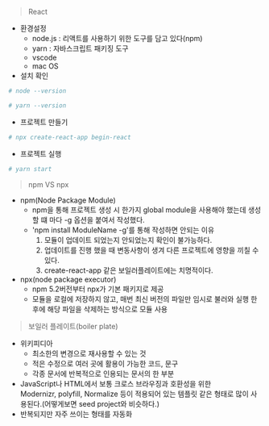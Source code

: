 > React

- 환경설정
    - node.js : 리액트를 사용하기 위한 도구를 담고 있다(npm)
    - yarn : 자바스크립트 패키징 도구
    - vscode
    - mac OS
- 설치 확인

```bash
# node --version
```

```bash
# yarn --version
```

- 프로젝트 만들기

```bash
# npx create-react-app begin-react
```

- 프로젝트 실행

```bash
# yarn start
```

> npm VS npx

- npm(Node Package Module)
    - npm을 통해 프로젝트 생성 시 한가지 global module을 사용해야 했는데 생성 할 떄 마다 -g 옵션을 붙여서 작성했다.
    - 'npm install ModuleName -g'를 통해 작성하면 안되는 이유
        1. 모듈이 업데이트 되었는지 안되었는지 확인이 불가능하다.
        2. 업데이트를 진행 했을 때 변동사항이 생겨 다른 프로젝트에 영향을 끼칠 수 있다.
        3. create-react-app 같은 보일러플레이트에는 치명적이다.
- npx(node package executor)
    - npm 5.2버전부터 npx가 기본 패키지로 제공
    - 모듈을 로컬에 저장하지 않고, 매번 최신 버전의 파일만 임시로 불러와 실행 한 후에 해당 파일을 삭제하는 방식으로 모듈 사용

> 보일러 플레이트(boiler plate)

- 위키피디아
    - 최소한의 변경으로 재사용할 수 있는 것
    - 적은 수정으로 여러 곳에 활용이 가능한 코드, 문구
    - 각종 문서에 반복적으로 인용되는 문서의 한 부분
- JavaScript나 HTML에서 보통 크로스 브라우징과 호환성을 위한 Modernizr, polyfill, Normalize 등이 적용되어 있는 템플릿 같은 형태로 많이 사용된다.(어떻게보면 seed project와 비슷하다.)
- 반복되지만 자주 쓰이는 형태를 자동화